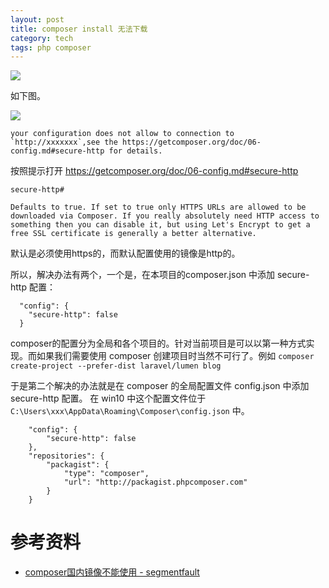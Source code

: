 ```yaml
---
layout: post
title: composer install 无法下载
category: tech
tags: php composer
---
```


![](https://cdn.kelu.org/blog/2017/02/logo-composer-transparent2.jpg)

如下图。

![](https://cdn.kelu.org/blog/2017/02/20170212211058.jpg)
    

    your configuration does not allow to connection to `http://xxxxxxx`,see the https://getcomposer.org/doc/06-config.md#secure-http for details.

按照提示打开 <https://getcomposer.org/doc/06-config.md#secure-http> 

    secure-http#
    
    Defaults to true. If set to true only HTTPS URLs are allowed to be downloaded via Composer. If you really absolutely need HTTP access to something then you can disable it, but using Let's Encrypt to get a free SSL certificate is generally a better alternative.

默认是必须使用https的，而默认配置使用的镜像是http的。 

所以，解决办法有两个，一个是，在本项目的composer.json 中添加 secure-http 配置：   

      "config": {
        "secure-http": false
      }

composer的配置分为全局和各个项目的。针对当前项目是可以以第一种方式实现。而如果我们需要使用 composer 创建项目时当然不可行了。例如 `composer create-project --prefer-dist laravel/lumen blog`

于是第二个解决的办法就是在 composer 的全局配置文件 config.json 中添加 secure-http 配置。  在 win10 中这个配置文件位于 `C:\Users\xxx\AppData\Roaming\Composer\config.json` 中。

        "config": {
    	    "secure-http": false
    	},
        "repositories": {
            "packagist": {
                "type": "composer",
                "url": "http://packagist.phpcomposer.com"
            }
        }

# 参考资料

* [composer国内镜像不能使用 - segmentfault](https://segmentfault.com/q/1010000004517793)
